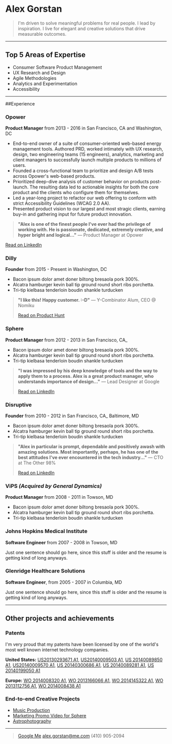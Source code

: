 # Alex Gorstan
>I'm driven to solve meaningful problems for real people. I lead by inspiration. I live for elegant and creative solutions that drive measurable outcomes.

-----------------------------------------------------------------------------------------------
## Top 5 Areas of Expertise
- Consumer Software Product Management
- UX Research and Design
- Agile Methodologies
- Analytics and Experimentation
- Accessibility
-----------------------------------------------------------------------------------------------
##Experience

### Opower
**Product Manager** from 2013 - 2016 in San Francisco, CA and Washington, DC
* End-to-end owner of a suite of consumer-oriented web-based energy management tools. Authored PRD, worked intimately with UX research, design, two engineering teams (15 engineers), analytics, marketing and client managers to successfully launch multiple products to millions of users.
* Founded a cross-functional team to prioritize and design A/B tests across Opower's web-based products.
* Prioritized deep-dive analysis of customer behavior on products post-launch. The resulting data led to actionable insights for both the core product and the clients who configure them for themselves.
* Led a year-long project to refactor our web offering to conform with strict Accessibility Guidelines (WCAG 2.0 AA).
* Presented product vision to our largest and most stragic clients, earning buy-in and gathering input for future product innovation.

>**"Alex is one of the finest people I've ever had the privilege of working with. He is passionate, dedicated, extremely creative, and hyper bright and logical..."** — Product Manager at Opower
>
[Read on LinkedIn](www.google.com)

### Dilly
**Founder** from 2015 - Present in Washington, DC
* Bacon ipsum dolor amet doner biltong bresaola pork 300%.
* Alcatra hamburger kevin ball tip ground round short ribs porchetta.
* Tri-tip kielbasa tenderloin boudin shankle turducken

>**"I like this! Happy customer. :-D"** — Y-Combinator Alum, CEO @ Nomiku
>
>  [Read on Product Hunt](www.google.com)

### Sphere
**Product Manager** from 2012 - 2013 in San Francisco, CA_
* Bacon ipsum dolor amet doner biltong bresaola pork 300%.
* Alcatra hamburger kevin ball tip ground round short ribs porchetta.
* Tri-tip kielbasa tenderloin boudin shankle turducken

>**"I was impressed by his deep knowledge of tools and the way to apply them to a process. Alex is a great product manager, who understands importance of design..."** — Lead Designer at Google 
>
>[Read on LinkedIn](www.google.com)

### Disruptive
**Founder** from 2010 - 2012 in San Francisco, CA_ Baltimore, MD
* Bacon ipsum dolor amet doner biltong bresaola pork 300%.
* Alcatra hamburger kevin ball tip ground round short ribs porchetta.
* Tri-tip kielbasa tenderloin boudin shankle turducken

>**"Alex in particular is prompt, dependable and positively awash with amazing solutions. Most importantly, perhaps, he has one of the best attitudes I've ever encountered in the tech industry..."** — CTO at The Other 98%
>
>  [Read on LinkedIn](www.google.com)

### ViPS _(Acquired by General Dynamics)_
**Product Manager** from 2008 - 2011 in Towson, MD

* Bacon ipsum dolor amet doner biltong bresaola pork 300%.
* Alcatra hamburger kevin ball tip ground round short ribs porchetta.
* Tri-tip kielbasa tenderloin boudin shankle turducken

### Johns Hopkins Medical Institute
**Software Engineer** from 2007 - 2008 in Towson, MD

Just one sentence should go here, since this stuff is older and the resume is getting kind of long anyways.
### Glenridge Healthcare Solutions
**Software Engineer**, from 2005 - 2007 in Columbia, MD

Just one sentence should go here, since this stuff is older and the resume is getting kind of long anyways.


-----------------------------------------------------------------------------------------------
## Other projects and achievements
### Patents
I'm very proud that my patents have been licensed by one of the world's most well known internet technology companies.

**United States:**
[US20130293671 A1](http://appft1.uspto.gov/netacgi/nph-Parser?Sect1=PTO1&Sect2=HITOFF&d=PG01&p=1&u=/netahtml/PTO/srchnum.html&r=1&f=G&l=50&s1=20130293671.PGNR.), [US20140009503 A1](http://appft1.uspto.gov/netacgi/nph-Parser?Sect1=PTO1&Sect2=HITOFF&d=PG01&p=1&u=/netahtml/PTO/srchnum.html&r=1&f=G&l=50&s1=20140009503.PGNR.), [US 20140089850 A1](http://appft1.uspto.gov/netacgi/nph-Parser?Sect1=PTO1&Sect2=HITOFF&d=PG01&p=1&u=/netahtml/PTO/srchnum.html&r=1&f=G&l=50&s1=20140089850.PGNR.), [US20140009570 A1](http://appft1.uspto.gov/netacgi/nph-Parser?Sect1=PTO1&Sect2=HITOFF&d=PG01&p=1&u=/netahtml/PTO/srchnum.html&r=1&f=G&l=50&s1=20140009570.PGNR.), [US 20140300686 A1](http://appft1.uspto.gov/netacgi/nph-Parser?Sect1=PTO1&Sect2=HITOFF&d=PG01&p=1&u=/netahtml/PTO/srchnum.html&r=1&f=G&l=50&s1=20140300686.PGNR.), [US 20140089281 A1](http://appft1.uspto.gov/netacgi/nph-Parser?Sect1=PTO1&Sect2=HITOFF&d=PG01&p=1&u=/netahtml/PTO/srchnum.html&r=1&f=G&l=50&s1=20140089281.PGNR.), [US 20140199050 A1](http://appft1.uspto.gov/netacgi/nph-Parser?Sect1=PTO1&Sect2=HITOFF&d=PG01&p=1&u=/netahtml/PTO/srchnum.html&r=1&f=G&l=50&s1=20140199050.PGNR.)

**Europe:**
[WO 2014008320 A1](https://www.google.com/patents/WO2014008320A1?cl=en&dq=gorstan&hl=en&sa=X&ved=0ahUKEwi60IHAr__LAhUGmR4KHSIDBN8Q6AEIWzAJ), [WO 2013166066 A1](https://www.google.com/patents/WO2013166066A1?cl=en&dq=gorstan&hl=en&sa=X&ved=0ahUKEwi60IHAr__LAhUGmR4KHSIDBN8Q6AEIPzAF), [WO 2014145322 A1](https://www.google.com/patents/WO2014145322A1?cl=en&dq=gorstan&hl=en&sa=X&ved=0ahUKEwi60IHAr__LAhUGmR4KHSIDBN8Q6AEIRjAG), [WO 2013112756 A1](https://www.google.com/patents/WO2013112756A1?cl=en&dq=gorstan&hl=en&sa=X&ved=0ahUKEwjdoteXs__LAhXMsh4KHYwvB-Q4ChDoAQgbMAA), [WO 2014008438 A1](https://www.google.com/patents/WO2014008438A1?cl=en&dq=gorstan&hl=en&sa=X&ved=0ahUKEwjdoteXs__LAhXMsh4KHYwvB-Q4ChDoAQgiMAE)

### End-to-end Creative Projects
* [Music Production](https://soundcloud.com/electricvegetable)
* [Marketing Promo Video for Sphere](https://vimeo.com/69777169)
* [Astrophotography](https://500px.com/alexgorstan)

---
> [Google Me](https://www.google.com/#q=%22Alex+Gorstan%22)
> [alex.gorstan@me.com](mailto:alex.gorstan@me.com)
> (410) 905-2094
